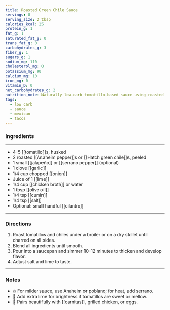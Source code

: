 ```yaml
---
title: Roasted Green Chile Sauce
servings: 8
serving_size: 2 tbsp
calories_kcal: 25
protein_g: 1
fat_g: 1
saturated_fat_g: 0
trans_fat_g: 0
carbohydrates_g: 3
fiber_g: 1
sugars_g: 1
sodium_mg: 110
cholesterol_mg: 0
potassium_mg: 90
calcium_mg: 10
iron_mg: 0
vitamin_D: 0
net_carbohydrates_g: 2
nutrition_note: Naturally low-carb tomatillo-based sauce using roasted green chiles for smoky tang.
tags:
  - low carb
  - sauce
  - mexican
  - tacos
---
```


### Ingredients
---
- 4–5 [[tomatillo]]s, husked
- 2 roasted [[Anaheim pepper]]s or [[Hatch green chile]]s, peeled
- 1 small [[jalapeño]] or [[serrano pepper]] (optional)
- 1 clove [[garlic]]
- 1/4 cup chopped [[onion]]
- Juice of 1 [[lime]]
- 1/4 cup [[chicken broth]] or water
- 1 tbsp [[olive oil]]
- 1/4 tsp [[cumin]]
- 1/4 tsp [[salt]]
- Optional: small handful [[cilantro]]

---

### Directions
1. Roast tomatillos and chiles under a broiler or on a dry skillet until charred on all sides.
2. Blend all ingredients until smooth.
3. Pour into a saucepan and simmer 10–12 minutes to thicken and develop flavor.
4. Adjust salt and lime to taste.

---

### Notes
- 🔥 For milder sauce, use Anaheim or poblano; for heat, add serrano.
- 🍋 Add extra lime for brightness if tomatillos are sweet or mellow.
- 🌮 Pairs beautifully with [[carnitas]], grilled chicken, or eggs.
